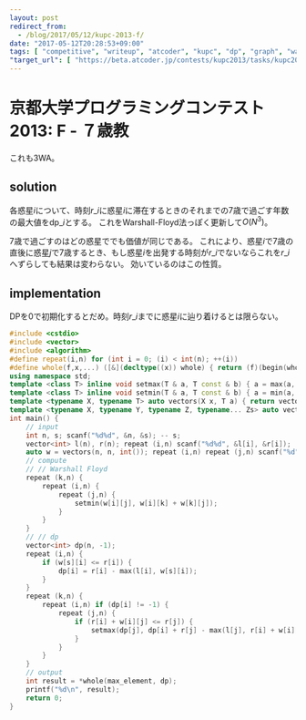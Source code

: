 ```yaml
---
layout: post
redirect_from:
  - /blog/2017/05/12/kupc-2013-f/
date: "2017-05-12T20:28:53+09:00"
tags: [ "competitive", "writeup", "atcoder", "kupc", "dp", "graph", "warshall-floyd" ]
"target_url": [ "https://beta.atcoder.jp/contests/kupc2013/tasks/kupc2013_f" ]
---
```


# 京都大学プログラミングコンテスト2013: F - ７歳教

これも$3$WA。

## solution

各惑星$i$について、時刻$r\_i$に惑星$i$に滞在するときのそれまでの$7$歳で過ごす年数の最大値を$\mathrm{dp}\_i$とする。
これをWarshall-Floyd法っぽく更新して$O(N^3)$。

$7$歳で過ごすのはどの惑星ででも価値が同じである。
これにより、惑星$i$で$7$歳の直後に惑星$j$で$7$歳するとき、もし惑星$i$を出発する時刻が$r\_i$でないならこれを$r\_i$へずらしても結果は変わらない。
効いているのはこの性質。

## implementation

DPを$0$で初期化するとだめ。時刻$r\_i$までに惑星$i$に辿り着けるとは限らない。

``` c++
#include <cstdio>
#include <vector>
#include <algorithm>
#define repeat(i,n) for (int i = 0; (i) < int(n); ++(i))
#define whole(f,x,...) ([&](decltype((x)) whole) { return (f)(begin(whole), end(whole), ## __VA_ARGS__); })(x)
using namespace std;
template <class T> inline void setmax(T & a, T const & b) { a = max(a, b); }
template <class T> inline void setmin(T & a, T const & b) { a = min(a, b); }
template <typename X, typename T> auto vectors(X x, T a) { return vector<T>(x, a); }
template <typename X, typename Y, typename Z, typename... Zs> auto vectors(X x, Y y, Z z, Zs... zs) { auto cont = vectors(y, z, zs...); return vector<decltype(cont)>(x, cont); }
int main() {
    // input
    int n, s; scanf("%d%d", &n, &s); -- s;
    vector<int> l(n), r(n); repeat (i,n) scanf("%d%d", &l[i], &r[i]);
    auto w = vectors(n, n, int()); repeat (i,n) repeat (j,n) scanf("%d", &w[i][j]);
    // compute
    // // Warshall Floyd
    repeat (k,n) {
        repeat (i,n) {
            repeat (j,n) {
                setmin(w[i][j], w[i][k] + w[k][j]);
            }
        }
    }
    // // dp
    vector<int> dp(n, -1);
    repeat (i,n) {
        if (w[s][i] <= r[i]) {
            dp[i] = r[i] - max(l[i], w[s][i]);
        }
    }
    repeat (k,n) {
        repeat (i,n) if (dp[i] != -1) {
            repeat (j,n) {
                if (r[i] + w[i][j] <= r[j]) {
                    setmax(dp[j], dp[i] + r[j] - max(l[j], r[i] + w[i][j]));
                }
            }
        }
    }
    // output
    int result = *whole(max_element, dp);
    printf("%d\n", result);
    return 0;
}
```
